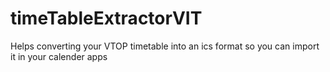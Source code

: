 # timeTableExtractorVIT
Helps converting your VTOP timetable into an ics format so you can import it in your calender apps
